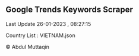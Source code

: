 

## Google Trends Keywords Scraper 
 
Last Update 26-01-2023 , 08:27:15

Country List :
VIETNAM.json



© Abdul Muttaqin 
